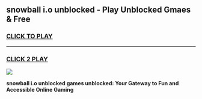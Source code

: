 
## snowball i.o unblocked - Play Unblocked Gmaes & Free
<h3>
<a href="https://news.freeplayer.one?title=snowball_i.o_unblocked&ref=16F">CLICK TO PLAY</a></h3>
<hr>

<h3>
<a href="https://news.freeplayer.one?title=snowball_i.o_unblocked&ref=16F">CLICK 2 PLAY</a>
  
</h3>

<a href="https://news.freeplayer.one?title=snowball_i.o_unblocked&ref=16F/"><img src="https://clearcache.store/games.png"></a>


**snowball i.o unblocked games unblocked: Your Gateway to Fun and Accessible Online Gaming**
